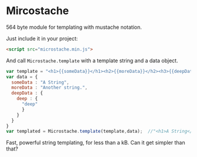 # Mircostache
564 byte module for templating with mustache notation.  

Just include it in your project:
```html
<script src="microstache.min.js">
```

And call `Microstache.template` with a template string and a data object.
```javascript
var template = "<h1>{{someData}}</h1><h2>{{moreData}}</h2><h3>{{deepData.deeper.deeper}}</h3>";  
var data = {
  someData : "A String",
  moreData : "Another string.",
  deepData : {
    deep : {
      "deep"
      }
    }
  }
}
var templated = Microstache.template(template,data);  //"<h1>A String</h1><h2>Another String</h2><h3>deep</h3>"
```

Fast, powerful string templating, for less than a kB. Can it get simpler than that?
